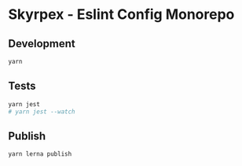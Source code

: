 # Skyrpex - Eslint Config Monorepo

## Development

```bash
yarn
```

## Tests

```bash
yarn jest
# yarn jest --watch
```

## Publish

```bash
yarn lerna publish
```
